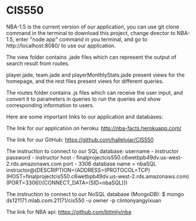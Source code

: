 # CIS550
NBA-1.5 is the current version of our application, you can use git clone command in the terminal to download this project, change director to NBA-1.5, enter "node app" command in you terminal, and go to http://localhost:8080/ to use our application.

The view folder contains .jade files which can represent the output of search result from routes.

player.jade, team.jade and playerMonthlyStats.jade present views for the homepage, and the rest files present views for different queries.

The routes folder contains .js files which can receive the user input, and convert it to parameters in queries to run the queries and show corresponding information to users.

Here are some important links to our application and databases:

The link for our application on heroku: http://nba-facts.herokuapp.com/ 

The link for our GitHub: https://github.com/hallelujar/CIS550

The instruction to connect to our SQL database:
username - instructor
password - instructor
host - finalprojectcis550.c6wetbpb49dv.us-west-2.rds.amazonaws.com
port - 3306
database name = nbaSQL
instructor@(DESCRIPTION=(ADDRESS=(PROTOCOL=TCP)(HOST=finalprojectcis550.c6wetbpb49dv.us-west-2.rds.amazonaws.com)(PORT=3306))(CONNECT_DATA=(SID=nbaSQL)))


The instruction to connect to our NoSQL database (MongoDB):
$ mongo ds121171.mlab.com:21171/cis550 -u owner -p clintonyangyixuan


The link for NBA api: https://github.com/bttmly/nba 

